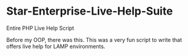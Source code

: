 # Star-Enterprise-Live-Help-Suite
Entire PHP Live Help Script


Before my OOP, there was this. This was a very fun script to write that offers live help for LAMP environments. 
